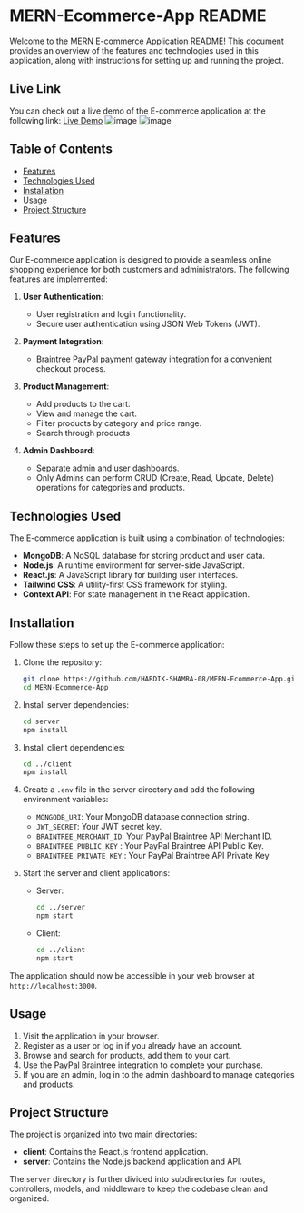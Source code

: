 # MERN-Ecommerce-App README

Welcome to the MERN E-commerce Application README! This document provides an overview of the features and technologies used in this application, along with instructions for setting up and running the project.

## Live Link 
You can check out a live demo of the E-commerce application at the following link: [Live Demo](https://uncommon.cyclic.app/)
![image](https://github.com/HARDIK-SHARMA-08/MERN-Ecommerce-App/assets/72403424/d62a6c58-fa38-44ff-a33a-efddc39ebc73) ![image](https://github.com/HARDIK-SHARMA-08/MERN-Ecommerce-App/assets/72403424/927a8f03-2860-4d46-8ae6-ee84386cf862)

## Table of Contents

- [Features](#features)
- [Technologies Used](#technologies-used)
- [Installation](#installation)
- [Usage](#usage)
- [Project Structure](#project-structure)

## Features

Our E-commerce application is designed to provide a seamless online shopping experience for both customers and administrators. The following features are implemented:

1. **User Authentication**:
   - User registration and login functionality.
   - Secure user authentication using JSON Web Tokens (JWT).

2. **Payment Integration**:
   - Braintree PayPal payment gateway integration for a convenient checkout process.

3. **Product Management**:
   - Add products to the cart.
   - View and manage the cart.
   - Filter products by category and price range.
   - Search through products
   
4. **Admin Dashboard**:
   - Separate admin and user dashboards.
   - Only Admins can perform CRUD (Create, Read, Update, Delete) operations for categories and products.
   
## Technologies Used

The E-commerce application is built using a combination of technologies:

- **MongoDB**: A NoSQL database for storing product and user data.
- **Node.js**: A runtime environment for server-side JavaScript.
- **React.js**: A JavaScript library for building user interfaces.
- **Tailwind CSS**: A utility-first CSS framework for styling.
- **Context API**: For state management in the React application.

## Installation

Follow these steps to set up the E-commerce application:

1. Clone the repository:
   ```bash
   git clone https://github.com/HARDIK-SHAMRA-08/MERN-Ecommerce-App.git
   cd MERN-Ecommerce-App
   ```

2. Install server dependencies:
   ```bash
   cd server
   npm install
   ```

3. Install client dependencies:
   ```bash
   cd ../client
   npm install
   ```

4. Create a `.env` file in the server directory and add the following environment variables:
   - `MONGODB_URI`: Your MongoDB database connection string.
   - `JWT_SECRET`: Your JWT secret key.
   - `BRAINTREE_MERCHANT_ID`: Your PayPal Braintree API Merchant ID.
   - `BRAINTREE_PUBLIC_KEY` : Your PayPal Braintree API Public Key.
   - `BRAINTREE_PRIVATE_KEY` : Your PayPal Braintree API Private Key

5. Start the server and client applications:
   - Server:
     ```bash
     cd ../server
     npm start
     ```
   - Client:
     ```bash
     cd ../client
     npm start
     ```

The application should now be accessible in your web browser at `http://localhost:3000`.

## Usage

1. Visit the application in your browser.
2. Register as a user or log in if you already have an account.
3. Browse and search for products, add them to your cart.
4. Use the PayPal Braintree integration to complete your purchase.
5. If you are an admin, log in to the admin dashboard to manage categories and products.

## Project Structure

The project is organized into two main directories:

- **client**: Contains the React.js frontend application.
- **server**: Contains the Node.js backend application and API.

The `server` directory is further divided into subdirectories for routes, controllers, models, and middleware to keep the codebase clean and organized.
